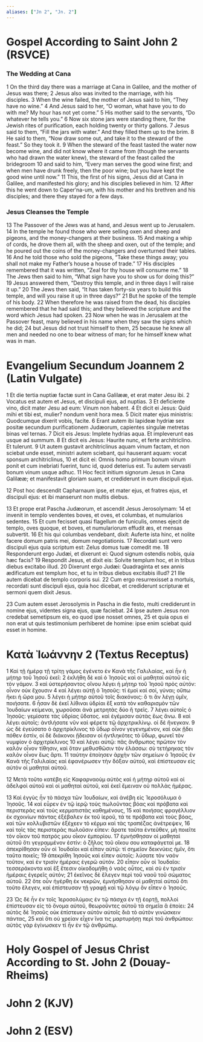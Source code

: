 ```yaml
---
aliases: ["Jn 2", "Jn. 2"]
---
```



# Gospel According to Saint John 2 (RSVCE)

### The Wedding at Cana
1 On the third day there was a marriage at Cana in Galilee, and the mother of Jesus was there;
2 Jesus also was invited to the marriage, with his disciples.
3 When the wine failed, the mother of Jesus said to him, “They have no wine.”
4 And Jesus said to her, “O woman, what have you to do with me? My hour has not yet come.”
5 His mother said to the servants, “Do whatever he tells you.”
6 Now six stone jars were standing there, for the Jewish rites of purification, each holding twenty or thirty gallons.
7 Jesus said to them, “Fill the jars with water.” And they filled them up to the brim.
8 He said to them, “Now draw some out, and take it to the steward of the feast.” So they took it.
9 When the steward of the feast tasted the water now become wine, and did not know where it came from (though the servants who had drawn the water knew), the steward of the feast called the bridegroom
10 and said to him, “Every man serves the good wine first; and when men have drunk freely, then the poor wine; but you have kept the good wine until now.”
11 This, the first of his signs, Jesus did at Cana in Galilee, and manifested his glory; and his disciples believed in him.
12 After this he went down to Caperʹna-um, with his mother and his brethren and his disciples; and there they stayed for a few days.
### Jesus Cleanses the Temple
13 The Passover of the Jews was at hand, and Jesus went up to Jerusalem.
14 In the temple he found those who were selling oxen and sheep and pigeons, and the money-changers at their business.
15 And making a whip of cords, he drove them all, with the sheep and oxen, out of the temple; and he poured out the coins of the money-changers and overturned their tables.
16 And he told those who sold the pigeons, “Take these things away; you shall not make my Father’s house a house of trade.”
17 His disciples remembered that it was written, “Zeal for thy house will consume me.”
18 The Jews then said to him, “What sign have you to show us for doing this?”
19 Jesus answered them, “Destroy this temple, and in three days I will raise it up.”
20 The Jews then said, “It has taken forty-six years to build this temple, and will you raise it up in three days?”
21 But he spoke of the temple of his body.
22 When therefore he was raised from the dead, his disciples remembered that he had said this; and they believed the scripture and the word which Jesus had spoken.
23 Now when he was in Jerusalem at the Passover feast, many believed in his name when they saw the signs which he did;
24 but Jesus did not trust himself to them,
25 because he knew all men and needed no one to bear witness of man; for he himself knew what was in man.


# Evangelium Secundum Joannem 2 (Latin Vulgate)

1 Et die tertia nuptiæ factæ sunt in Cana Galilææ, et erat mater Jesu ibi.
2 Vocatus est autem et Jesus, et discipuli ejus, ad nuptias.
3 Et deficiente vino, dicit mater Jesu ad eum: Vinum non habent.
4 Et dicit ei Jesus: Quid mihi et tibi est, mulier? nondum venit hora mea.
5 Dicit mater ejus ministris: Quodcumque dixerit vobis, facite.
6 Erant autem ibi lapideæ hydriæ sex positæ secundum purificationem Judæorum, capientes singulæ metretas binas vel ternas.
7 Dicit eis Jesus: Implete hydrias aqua. Et impleverunt eas usque ad summum.
8 Et dicit eis Jesus: Haurite nunc, et ferte architriclino. Et tulerunt.
9 Ut autem gustavit architriclinus aquam vinum factam, et non sciebat unde esset, ministri autem sciebant, qui hauserant aquam: vocat sponsum architriclinus,
10 et dicit ei: Omnis homo primum bonum vinum ponit et cum inebriati fuerint, tunc id, quod deterius est. Tu autem servasti bonum vinum usque adhuc.
11 Hoc fecit initium signorum Jesus in Cana Galilææ; et manifestavit gloriam suam, et crediderunt in eum discipuli ejus.

12 Post hoc descendit Capharnaum ipse, et mater ejus, et fratres ejus, et discipuli ejus: et ibi manserunt non multis diebus.

13 Et prope erat Pascha Judæorum, et ascendit Jesus Jerosolymam:
14 et invenit in templo vendentes boves, et oves, et columbas, et numularios sedentes.
15 Et cum fecisset quasi flagellum de funiculis, omnes ejecit de templo, oves quoque, et boves, et numulariorum effudit æs, et mensas subvertit.
16 Et his qui columbas vendebant, dixit: Auferte ista hinc, et nolite facere domum patris mei, domum negotiationis.
17 Recordati sunt vero discipuli ejus quia scriptum est: Zelus domus tuæ comedit me.
18 Responderunt ergo Judæi, et dixerunt ei: Quod signum ostendis nobis, quia hæc facis?
19 Respondit Jesus, et dixit eis: Solvite templum hoc, et in tribus diebus excitabo illud.
20 Dixerunt ergo Judæi: Quadraginta et sex annis ædificatum est templum hoc, et tu in tribus diebus excitabis illud?
21 Ille autem dicebat de templo corporis sui.
22 Cum ergo resurrexisset a mortuis, recordati sunt discipuli ejus, quia hoc dicebat, et crediderunt scripturæ et sermoni quem dixit Jesus.

23 Cum autem esset Jerosolymis in Pascha in die festo, multi crediderunt in nomine ejus, videntes signa ejus, quæ faciebat.
24 Ipse autem Jesus non credebat semetipsum eis, eo quod ipse nosset omnes,
25 et quia opus ei non erat ut quis testimonium perhiberet de homine: ipse enim sciebat quid esset in homine.


# Κατὰ Ἰωάννην 2 (Textus Receptus)

1 Καὶ τῇ ἡμέρᾳ τῇ τρίτῃ γάμος ἐγένετο ἐν Κανὰ τῆς Γαλιλαίας, καὶ ἦν ἡ μήτηρ τοῦ Ἰησοῦ ἐκεῖ:
2 ἐκλήθη δὲ καὶ ὁ Ἰησοῦς καὶ οἱ μαθηταὶ αὐτοῦ εἰς τὸν γάμον.
3 καὶ ὑστερήσαντος οἴνου λέγει ἡ μήτηρ τοῦ Ἰησοῦ πρὸς αὐτόν: οἶνον οὐκ ἔχουσιν
4 καὶ λέγει αὐτῇ ὁ Ἰησοῦς: τί ἐμοὶ καὶ σοί, γύναι; οὔπω ἥκει ἡ ὥρα μου.
5 λέγει ἡ μήτηρ αὐτοῦ τοῖς διακόνοις: ὅ τι ἂν λέγῃ ὑμῖν, ποιήσατε.
6 ἦσαν δὲ ἐκεῖ λίθιναι ὑδρίαι ἓξ κατὰ τὸν καθαρισμὸν τῶν Ἰουδαίων κείμεναι, χωροῦσαι ἀνὰ μετρητὰς δύο ἢ τρεῖς.
7 λέγει αὐτοῖς ὁ Ἰησοῦς: γεμίσατε τὰς ὑδρίας ὕδατος. καὶ ἐγέμισαν αὐτὰς ἕως ἄνω.
8 καὶ λέγει αὐτοῖς: ἀντλήσατε νῦν καὶ φέρετε τῷ ἀρχιτρικλίνῳ. οἱ δὲ ἤνεγκαν.
9 ὡς δὲ ἐγεύσατο ὁ ἀρχιτρίκλινος τὸ ὕδωρ οἶνον γεγενημένον, καὶ οὐκ ᾔδει πόθεν ἐστίν, οἱ δὲ διάκονοι ᾔδεισαν οἱ ἠντληκότες τὸ ὕδωρ, φωνεῖ τὸν νυμφίον ὁ ἀρχιτρίκλινος
10 καὶ λέγει αὐτῷ: πᾶς ἄνθρωπος πρῶτον τὸν καλὸν οἶνον τίθησιν, καὶ ὅταν μεθυσθῶσιν τὸν ἐλάσσω: σὺ τετήρηκας τὸν καλὸν οἶνον ἕως ἄρτι.
11 ταύτην ἐποίησεν ἀρχὴν τῶν σημείων ὁ Ἰησοῦς ἐν Κανὰ τῆς Γαλιλαίας καὶ ἐφανέρωσεν τὴν δόξαν αὐτοῦ, καὶ ἐπίστευσαν εἰς αὐτὸν οἱ μαθηταὶ αὐτοῦ.

12 Μετὰ τοῦτο κατέβη εἰς Καφαρναοὺμ αὐτὸς καὶ ἡ μήτηρ αὐτοῦ καὶ οἱ ἀδελφοὶ αὐτοῦ καὶ οἱ μαθηταὶ αὐτοῦ, καὶ ἐκεῖ ἔμειναν οὐ πολλὰς ἡμέρας.

13 Καὶ ἐγγὺς ἦν τὸ πάσχα τῶν Ἰουδαίων, καὶ ἀνέβη εἰς Ἱεροσόλυμα ὁ Ἰησοῦς.
14 καὶ εὗρεν ἐν τῷ ἱερῷ τοὺς πωλοῦντας βόας καὶ πρόβατα καὶ περιστερὰς καὶ τοὺς κερματιστὰς καθημένους,
15 καὶ ποιήσας φραγέλλιον ἐκ σχοινίων πάντας ἐξέβαλεν ἐκ τοῦ ἱεροῦ, τά τε πρόβατα καὶ τοὺς βόας, καὶ τῶν κολλυβιστῶν ἐξέχεεν τὸ κέρμα καὶ τὰς τραπέζας ἀνέτρεψεν,
16 καὶ τοῖς τὰς περιστερὰς πωλοῦσιν εἶπεν: ἄρατε ταῦτα ἐντεῦθεν, μὴ ποιεῖτε τὸν οἶκον τοῦ πατρός μου οἶκον ἐμπορίου.
17 ἐμνήσθησαν οἱ μαθηταὶ αὐτοῦ ὅτι γεγραμμένον ἐστίν: ὁ ζῆλος τοῦ οἴκου σου καταφάγεταί με.
18 ἀπεκρίθησαν οὖν οἱ Ἰουδαῖοι καὶ εἶπαν αὐτῷ: τί σημεῖον δεικνύεις ἡμῖν, ὅτι ταῦτα ποιεῖς;
19 ἀπεκρίθη Ἰησοῦς καὶ εἶπεν αὐτοῖς: λύσατε τὸν ναὸν τοῦτον, καὶ ἐν τρισὶν ἡμέραις ἐγερῶ αὐτόν.
20 εἶπαν οὖν οἱ Ἰουδαῖοι: τεσσεράκοντα καὶ ἓξ ἔτεσιν οἰκοδομήθη ὁ ναὸς οὗτος, καὶ σὺ ἐν τρισὶν ἡμέραις ἐγερεῖς αὐτόν;
21 ἐκεῖνος δὲ ἔλεγεν περὶ τοῦ ναοῦ τοῦ σώματος αὐτοῦ.
22 ὅτε οὖν ἠγέρθη ἐκ νεκρῶν, ἐμνήσθησαν οἱ μαθηταὶ αὐτοῦ ὅτι τοῦτο ἔλεγεν, καὶ ἐπίστευσαν τῇ γραφῇ καὶ τῷ λόγῳ ὃν εἶπεν ὁ Ἰησοῦς.

23 Ὡς δὲ ἦν ἐν τοῖς Ἱεροσολύμοις ἐν τῷ πάσχα ἐν τῇ ἑορτῇ, πολλοὶ ἐπίστευσαν εἰς τὸ ὄνομα αὐτοῦ, θεωροῦντες αὐτοῦ τὰ σημεῖα ἃ ἐποίει:
24 αὐτὸς δὲ Ἰησοῦς οὐκ ἐπίστευεν αὐτὸν αὐτοῖς διὰ τὸ αὐτὸν γινώσκειν πάντας,
25 καὶ ὅτι οὐ χρείαν εἶχεν ἵνα τις μαρτυρήσῃ περὶ τοῦ ἀνθρώπου: αὐτὸς γὰρ ἐγίνωσκεν τί ἦν ἐν τῷ ἀνθρώπῳ.


# Holy Gospel of Jesus Christ According to St. John 2 (Douay-Rheims)


# John 2 (KJV)


# John 2 (ESV)

